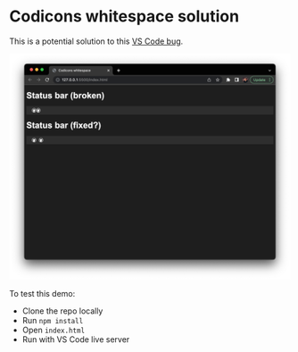 # Codicons whitespace solution

This is a potential solution to this [VS Code bug](https://github.com/microsoft/vscode/issues/145852).

![A screenshot of the potential solution](./codicons-whitespace-solution.png)

To test this demo:

- Clone the repo locally
- Run `npm install`
- Open `index.html`
- Run with VS Code live server